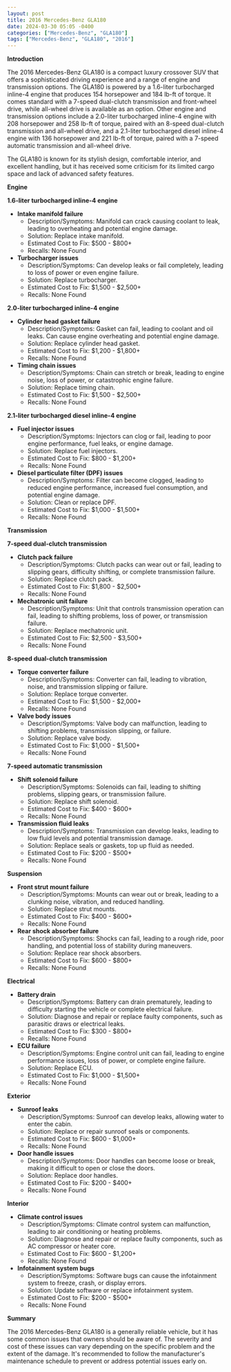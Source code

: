 ```yaml
---
layout: post
title: 2016 Mercedes-Benz GLA180
date: 2024-03-30 05:05 -0400
categories: ["Mercedes-Benz", "GLA180"]
tags: ["Mercedes-Benz", "GLA180", "2016"]
---
```

**Introduction**

The 2016 Mercedes-Benz GLA180 is a compact luxury crossover SUV that offers a sophisticated driving experience and a range of engine and transmission options. The GLA180 is powered by a 1.6-liter turbocharged inline-4 engine that produces 154 horsepower and 184 lb-ft of torque. It comes standard with a 7-speed dual-clutch transmission and front-wheel drive, while all-wheel drive is available as an option. Other engine and transmission options include a 2.0-liter turbocharged inline-4 engine with 208 horsepower and 258 lb-ft of torque, paired with an 8-speed dual-clutch transmission and all-wheel drive, and a 2.1-liter turbocharged diesel inline-4 engine with 136 horsepower and 221 lb-ft of torque, paired with a 7-speed automatic transmission and all-wheel drive.

The GLA180 is known for its stylish design, comfortable interior, and excellent handling, but it has received some criticism for its limited cargo space and lack of advanced safety features.

**Engine**

**1.6-liter turbocharged inline-4 engine**

* **Intake manifold failure**
    * Description/Symptoms: Manifold can crack causing coolant to leak, leading to overheating and potential engine damage.
    * Solution: Replace intake manifold.
    * Estimated Cost to Fix: $500 - $800+
    * Recalls: None Found
* **Turbocharger issues**
    * Description/Symptoms: Can develop leaks or fail completely, leading to loss of power or even engine failure.
    * Solution: Replace turbocharger.
    * Estimated Cost to Fix: $1,500 - $2,500+
    * Recalls: None Found

**2.0-liter turbocharged inline-4 engine**

* **Cylinder head gasket failure**
    * Description/Symptoms: Gasket can fail, leading to coolant and oil leaks. Can cause engine overheating and potential engine damage.
    * Solution: Replace cylinder head gasket.
    * Estimated Cost to Fix: $1,200 - $1,800+
    * Recalls: None Found
* **Timing chain issues**
    * Description/Symptoms: Chain can stretch or break, leading to engine noise, loss of power, or catastrophic engine failure.
    * Solution: Replace timing chain.
    * Estimated Cost to Fix: $1,500 - $2,500+
    * Recalls: None Found

**2.1-liter turbocharged diesel inline-4 engine**

* **Fuel injector issues**
    * Description/Symptoms: Injectors can clog or fail, leading to poor engine performance, fuel leaks, or engine damage.
    * Solution: Replace fuel injectors.
    * Estimated Cost to Fix: $800 - $1,200+
    * Recalls: None Found
* **Diesel particulate filter (DPF) issues**
    * Description/Symptoms: Filter can become clogged, leading to reduced engine performance, increased fuel consumption, and potential engine damage.
    * Solution: Clean or replace DPF.
    * Estimated Cost to Fix: $1,000 - $1,500+
    * Recalls: None Found

**Transmission**

**7-speed dual-clutch transmission**

* **Clutch pack failure**
    * Description/Symptoms: Clutch packs can wear out or fail, leading to slipping gears, difficulty shifting, or complete transmission failure.
    * Solution: Replace clutch pack.
    * Estimated Cost to Fix: $1,800 - $2,500+
    * Recalls: None Found
* **Mechatronic unit failure**
    * Description/Symptoms: Unit that controls transmission operation can fail, leading to shifting problems, loss of power, or transmission failure.
    * Solution: Replace mechatronic unit.
    * Estimated Cost to Fix: $2,500 - $3,500+
    * Recalls: None Found

**8-speed dual-clutch transmission**

* **Torque converter failure**
    * Description/Symptoms: Converter can fail, leading to vibration, noise, and transmission slipping or failure.
    * Solution: Replace torque converter.
    * Estimated Cost to Fix: $1,500 - $2,000+
    * Recalls: None Found
* **Valve body issues**
    * Description/Symptoms: Valve body can malfunction, leading to shifting problems, transmission slipping, or failure.
    * Solution: Replace valve body.
    * Estimated Cost to Fix: $1,000 - $1,500+
    * Recalls: None Found

**7-speed automatic transmission**

* **Shift solenoid failure**
    * Description/Symptoms: Solenoids can fail, leading to shifting problems, slipping gears, or transmission failure.
    * Solution: Replace shift solenoid.
    * Estimated Cost to Fix: $400 - $600+
    * Recalls: None Found
* **Transmission fluid leaks**
    * Description/Symptoms: Transmission can develop leaks, leading to low fluid levels and potential transmission damage.
    * Solution: Replace seals or gaskets, top up fluid as needed.
    * Estimated Cost to Fix: $200 - $500+
    * Recalls: None Found

**Suspension**

* **Front strut mount failure**
    * Description/Symptoms: Mounts can wear out or break, leading to a clunking noise, vibration, and reduced handling.
    * Solution: Replace strut mounts.
    * Estimated Cost to Fix: $400 - $600+
    * Recalls: None Found
* **Rear shock absorber failure**
    * Description/Symptoms: Shocks can fail, leading to a rough ride, poor handling, and potential loss of stability during maneuvers.
    * Solution: Replace rear shock absorbers.
    * Estimated Cost to Fix: $600 - $800+
    * Recalls: None Found

**Electrical**

* **Battery drain**
    * Description/Symptoms: Battery can drain prematurely, leading to difficulty starting the vehicle or complete electrical failure.
    * Solution: Diagnose and repair or replace faulty components, such as parasitic draws or electrical leaks.
    * Estimated Cost to Fix: $300 - $800+
    * Recalls: None Found
* **ECU failure**
    * Description/Symptoms: Engine control unit can fail, leading to engine performance issues, loss of power, or complete engine failure.
    * Solution: Replace ECU.
    * Estimated Cost to Fix: $1,000 - $1,500+
    * Recalls: None Found

**Exterior**

* **Sunroof leaks**
    * Description/Symptoms: Sunroof can develop leaks, allowing water to enter the cabin.
    * Solution: Replace or repair sunroof seals or components.
    * Estimated Cost to Fix: $600 - $1,000+
    * Recalls: None Found
* **Door handle issues**
    * Description/Symptoms: Door handles can become loose or break, making it difficult to open or close the doors.
    * Solution: Replace door handles.
    * Estimated Cost to Fix: $200 - $400+
    * Recalls: None Found

**Interior**

* **Climate control issues**
    * Description/Symptoms: Climate control system can malfunction, leading to air conditioning or heating problems.
    * Solution: Diagnose and repair or replace faulty components, such as AC compressor or heater core.
    * Estimated Cost to Fix: $600 - $1,200+
    * Recalls: None Found
* **Infotainment system bugs**
    * Description/Symptoms: Software bugs can cause the infotainment system to freeze, crash, or display errors.
    * Solution: Update software or replace infotainment system.
    * Estimated Cost to Fix: $200 - $500+
    * Recalls: None Found

**Summary**

The 2016 Mercedes-Benz GLA180 is a generally reliable vehicle, but it has some common issues that owners should be aware of. The severity and cost of these issues can vary depending on the specific problem and the extent of the damage. It's recommended to follow the manufacturer's maintenance schedule to prevent or address potential issues early on.

